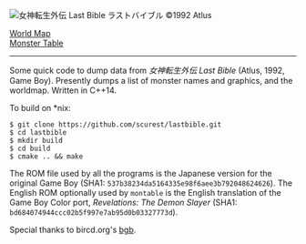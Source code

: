 ![女神転生外伝 Last Bible ラストバイブル ©1992 Atlus](http://scurest.github.io/lastbible/ss.png)

[World Map](http://scurest.github.io/lastbible/worldmap.png)  
[Monster Table](http://scurest.github.io/lastbible/montable.html)

------

Some quick code to dump data from _女神転生外伝 Last Bible_ (Atlus, 1992, Game Boy). Presently
dumps a list of monster names and graphics, and the worldmap. Written in C++14.

To build on *nix:

    $ git clone https://github.com/scurest/lastbible.git
    $ cd lastbible
    $ mkdir build
    $ cd build
    $ cmake .. && make

The ROM file used by all the programs is the Japanese version for the original Game Boy
(SHA1: `537b38234da5164335e98f6aee3b792048624626`). The English ROM optionally used by
`montable` is the English translation of the Game Boy Color port, _Revelations: The Demon
 Slayer_ (SHA1: `bd684074944ccc02b5f997e7ab95d0b03327773d`).

Special thanks to bircd.org's [bgb](http://bgb.bircd.org/).
